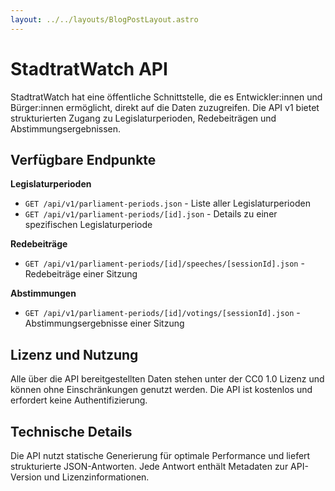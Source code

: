 ```yaml
---
layout: ../../layouts/BlogPostLayout.astro
---
```


# StadtratWatch API

StadtratWatch hat eine öffentliche Schnittstelle, die es Entwickler:innen und Bürger:innen ermöglicht, direkt auf die Daten zuzugreifen. Die API v1 bietet strukturierten Zugang zu Legislaturperioden, Redebeiträgen und Abstimmungsergebnissen.

## Verfügbare Endpunkte

**Legislaturperioden**
- `GET /api/v1/parliament-periods.json` - Liste aller Legislaturperioden
- `GET /api/v1/parliament-periods/[id].json` - Details zu einer spezifischen Legislaturperiode

**Redebeiträge**
- `GET /api/v1/parliament-periods/[id]/speeches/[sessionId].json` - Redebeiträge einer Sitzung


**Abstimmungen**
- `GET /api/v1/parliament-periods/[id]/votings/[sessionId].json` - Abstimmungsergebnisse einer Sitzung

## Lizenz und Nutzung

Alle über die API bereitgestellten Daten stehen unter der CC0 1.0 Lizenz und können ohne Einschränkungen genutzt werden. Die API ist kostenlos und erfordert keine Authentifizierung.

## Technische Details

Die API nutzt statische Generierung für optimale Performance und liefert strukturierte JSON-Antworten. Jede Antwort enthält Metadaten zur API-Version und Lizenzinformationen.

